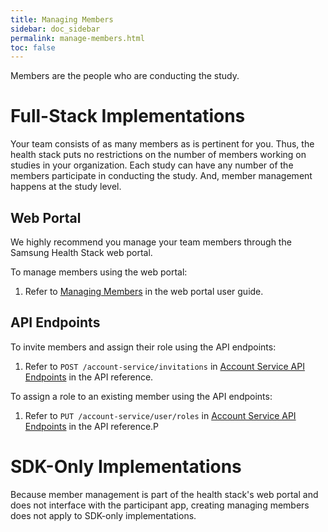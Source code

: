 ```yaml
---
title: Managing Members
sidebar: doc_sidebar
permalink: manage-members.html
toc: false
---
```


Members are the people who are conducting the study.

# Full-Stack Implementations

Your team consists of as many members as is pertinent for you. Thus, the health stack puts no restrictions on the number of members working on studies in your organization. Each study can have any number of the members participate in conducting the study. And, member management happens at the study level.

## Web Portal

We highly recommend you manage your team members through the Samsung Health Stack web portal.

To manage members using the web portal:

1. Refer to [Managing Members](../../portal-guide/study-management/creating-a-study.md) in the web portal user guide.

## API Endpoints

To invite members and assign their role using the API endpoints:

1. Refer to `POST /account-service/invitations` in [Account Service API Endpoints](../../api-reference/account-service-api-endpoints.md) in the API reference.

To assign a role to an existing member using the API endpoints:

1. Refer to `PUT /account-service/user/roles` in [Account Service API Endpoints](../../api-reference/account-service-api-endpoints.md) in the API reference.P

# SDK-Only Implementations

Because member management is part of the health stack's web portal and does not interface with the participant app, creating managing members does not apply to SDK-only implementations.

